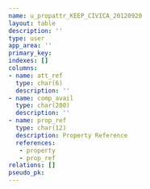 ```yaml
---
name: u_propattr_KEEP_CIVICA_20120920
layout: table
description: ''
type: user
app_area: ''
primary_key: 
indexes: []
columns:
- name: att_ref
  type: char(6)
  description: ''
- name: comp_avail
  type: char(200)
  description: ''
- name: prop_ref
  type: char(12)
  description: Property Reference
  references:
   - property
   - prop_ref
relations: []
pseudo_pk: 
---
```


